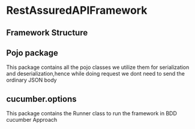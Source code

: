 # RestAssuredAPIFramework

## Framework Structure

## Pojo package
This package contains all the pojo classes we utilize them for serialization and deserialization,hence while doing request we dont need to send the ordinary JSON body 

## cucumber.options
This package contains the Runner class to run the framework in BDD cucumber Approach


